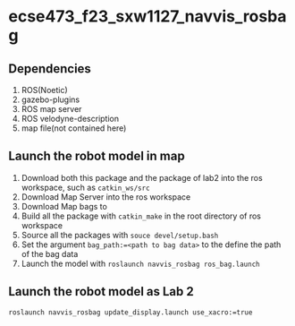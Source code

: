 # ecse473_f23_sxw1127_navvis_rosbag
## Dependencies
1. ROS(Noetic)
2. gazebo-plugins
3. ROS map server
4. ROS velodyne-description
5. map file(not contained here)
## Launch the robot model in map
1. Download both this package and the package of lab2 into the ros workspace, such as `catkin_ws/src`
2. Download Map Server into the ros workspace
3. Download Map bags to <path to bag data>
4. Build all the package with `catkin_make` in the root directory of ros workspace
5. Source all the packages with `souce devel/setup.bash`
6. Set the argument `bag_path:=<path to bag data>` to the define the path of the bag data
7. Launch the model with `roslaunch navvis_rosbag ros_bag.launch`
## Launch the robot model as Lab 2
`roslaunch navvis_rosbag update_display.launch use_xacro:=true`
